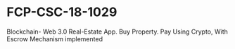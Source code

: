 # FCP-CSC-18-1029
Blockchain- Web 3.0 Real-Estate App. Buy Property. Pay Using Crypto, With Escrow Mechanism implemented
